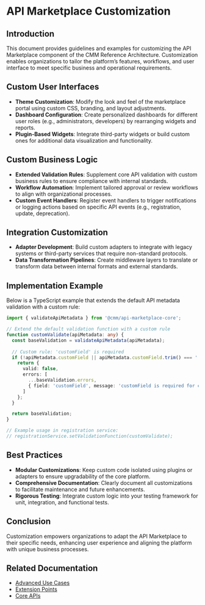 # API Marketplace Customization

## Introduction

This document provides guidelines and examples for customizing the API Marketplace component of the CMM Reference Architecture. Customization enables organizations to tailor the platform’s features, workflows, and user interface to meet specific business and operational requirements.

## Custom User Interfaces

- **Theme Customization**: Modify the look and feel of the marketplace portal using custom CSS, branding, and layout adjustments.
- **Dashboard Configuration**: Create personalized dashboards for different user roles (e.g., administrators, developers) by rearranging widgets and reports.
- **Plugin-Based Widgets**: Integrate third-party widgets or build custom ones for additional data visualization and functionality.

## Custom Business Logic

- **Extended Validation Rules**: Supplement core API validation with custom business rules to ensure compliance with internal standards.
- **Workflow Automation**: Implement tailored approval or review workflows to align with organizational processes.
- **Custom Event Handlers**: Register event handlers to trigger notifications or logging actions based on specific API events (e.g., registration, update, deprecation).

## Integration Customization

- **Adapter Development**: Build custom adapters to integrate with legacy systems or third-party services that require non-standard protocols.
- **Data Transformation Pipelines**: Create middleware layers to translate or transform data between internal formats and external standards.

## Implementation Example

Below is a TypeScript example that extends the default API metadata validation with a custom rule:

```typescript
import { validateApiMetadata } from '@cmm/api-marketplace-core';

// Extend the default validation function with a custom rule
function customValidate(apiMetadata: any) {
  const baseValidation = validateApiMetadata(apiMetadata);
  
  // Custom rule: 'customField' is required
  if (!apiMetadata.customField || apiMetadata.customField.trim() === '') {
    return {
      valid: false,
      errors: [
        ...baseValidation.errors,
        { field: 'customField', message: 'customField is required for customization' }
      ]
    };
  }

  return baseValidation;
}

// Example usage in registration service:
// registrationService.setValidationFunction(customValidate);
```

## Best Practices

- **Modular Customizations**: Keep custom code isolated using plugins or adapters to ensure upgradability of the core platform.
- **Comprehensive Documentation**: Clearly document all customizations to facilitate maintenance and future enhancements.
- **Rigorous Testing**: Integrate custom logic into your testing framework for unit, integration, and functional tests.

## Conclusion

Customization empowers organizations to adapt the API Marketplace to their specific needs, enhancing user experience and aligning the platform with unique business processes.

## Related Documentation

- [Advanced Use Cases](./advanced-use-cases.md)
- [Extension Points](./extension-points.md)
- [Core APIs](../02-core-functionality/core-apis.md)
